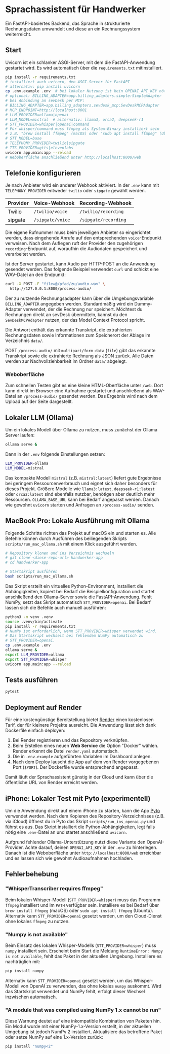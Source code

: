 # Sprachassistent für Handwerker

Ein FastAPI-basiertes Backend, das Sprache in strukturierte Rechnungsdaten umwandelt und diese an ein Rechnungssystem weiterreicht.

## Start
Uvicorn ist ein schlanker ASGI-Server, mit dem die FastAPI-Anwendung gestartet
wird. Es wird automatisch über die `requirements.txt` mitinstalliert.
```bash
pip install -r requirements.txt
# installiert auch uvicorn, den ASGI-Server für FastAPI
# alternativ: pip install uvicorn
cp .env.example .env  # bei lokaler Nutzung ist kein OPENAI_API_KEY nötig
# optional: BILLING_ADAPTER=app.billing_adapters.simple:SimpleAdapter
# bei Anbindung an sevDesk per MCP:
# BILLING_ADAPTER=app.billing_adapters.sevdesk_mcp:SevDeskMCPAdapter
# MCP_ENDPOINT=http://localhost:8001
# LLM_PROVIDER=ollama|openai
# LLM_MODEL=mistral  # alternativ: llama3, orca2, deepseek-r1
# STT_PROVIDER=whisper|openai|command
# Für whisper/command muss ffmpeg als System-Binary installiert sein
# z.B. "brew install ffmpeg" (macOS) oder "sudo apt install ffmpeg" (Ubuntu)
# STT_MODEL=base
# TELEPHONY_PROVIDER=twilio|sipgate
# TTS_PROVIDER=gtts|elevenlabs
uvicorn app.main:app --reload
# Weboberfläche anschließend unter http://localhost:8000/web
```

## Telefonie konfigurieren

Je nach Anbieter wird ein anderer Webhook aktiviert. In der `.env` kann mit
`TELEPHONY_PROVIDER` entweder `twilio` oder `sipgate` gewählt werden.

| Provider | Voice-Webhook                | Recording-Webhook             |
| -------- | --------------------------- | ----------------------------- |
| Twilio   | `/twilio/voice`             | `/twilio/recording`           |
| sipgate  | `/sipgate/voice`            | `/sipgate/recording`          |

Die eigene Rufnummer muss beim jeweiligen Anbieter so eingerichtet werden,
dass eingehende Anrufe auf den entsprechenden `voice`-Endpunkt verweisen.
Nach dem Auflegen ruft der Provider den zugehörigen `recording`-Endpunkt auf,
woraufhin die Audiodaten gespeichert und verarbeitet werden.

Ist der Server gestartet, kann Audio per HTTP-POST an die Anwendung
gesendet werden. Das folgende Beispiel verwendet `curl` und schickt
eine WAV-Datei an den Endpunkt:

```bash
curl -X POST -F "file=@/pfad/zu/audio.wav" \
  http://127.0.0.1:8000/process-audio/
```

Der zu nutzende Rechnungsadapter kann über die Umgebungsvariable
`BILLING_ADAPTER` angegeben werden. Standardmäßig wird ein Dummy-Adapter
verwendet, der die Rechnung nur speichert.
Möchtest du Rechnungen direkt an sevDesk übermitteln, kannst du den
`SevDeskMCPAdapter` nutzen, der das Model Context Protocol spricht.

Die Antwort enthält das erkannte Transkript, die extrahierten
Rechnungsdaten sowie Informationen zum Speicherort der Ablage im
Verzeichnis `data/`.

POST `/process-audio/` mit `multipart/form-data` (`file`) gibt das erkannte Transkript sowie die extrahierte Rechnung als JSON zurück. Alle Daten werden zur Nachvollziehbarkeit im Ordner `data/` abgelegt.

### Weboberfläche
Zum schnellen Testen gibt es eine kleine HTML-Oberfläche unter `/web`. Dort kann direkt im Browser eine Aufnahme gestartet und anschließend als WAV-Datei an `/process-audio/` gesendet werden. Das Ergebnis wird nach dem Upload auf der Seite dargestellt.

## Lokaler LLM (Ollama)
Um ein lokales Modell über Ollama zu nutzen, muss zunächst der Ollama Server laufen:
```bash
ollama serve &
```
Dann in der `.env` folgende Einstellungen setzen:
```bash
LLM_PROVIDER=ollama
LLM_MODEL=mistral
```
Das kompakte Modell `mistral` (z.B. `mistral:latest`) liefert gute Ergebnisse bei geringem Ressourcenverbrauch und eignet sich daher besonders für dieses Projekt. Größere Modelle wie `llama3:latest`, `deepseek-r1:latest` oder `orca2:latest` sind ebenfalls nutzbar, benötigen aber deutlich mehr Ressourcen.
`OLLAMA_BASE_URL` kann bei Bedarf angepasst werden. Danach wie gewohnt `uvicorn` starten und Anfragen an `/process-audio/` senden.

## MacBook Pro: Lokale Ausführung mit Ollama
Folgende Schritte richten das Projekt auf macOS ein und starten es. Alle Befehle
können durch Ausführen des beiliegenden Skripts `scripts/run_mac_ollama.sh`
mit einem Klick ausgeführt werden.

```bash
# Repository klonen und ins Verzeichnis wechseln
# git clone <diese-repo-url> handwerker-app
# cd handwerker-app

# Startskript ausführen
bash scripts/run_mac_ollama.sh
```

Das Skript erstellt ein virtuelles Python-Environment, installiert die
Abhängigkeiten, kopiert bei Bedarf die Beispielkonfiguration und startet
anschließend den Ollama-Server sowie die FastAPI-Anwendung.
Fehlt NumPy, setzt das Skript automatisch `STT_PROVIDER=openai`.
Bei Bedarf lassen sich die Befehle auch manuell ausführen:

```bash
python3 -m venv .venv
source .venv/bin/activate
pip install -r requirements.txt
# NumPy ist erforderlich, wenn STT_PROVIDER=whisper verwendet wird.
# Das Startskript wechselt bei fehlendem NumPy automatisch zu
# STT_PROVIDER=openai.
cp .env.example .env
ollama serve &
export LLM_PROVIDER=ollama
export STT_PROVIDER=whisper
uvicorn app.main:app --reload
```


## Tests ausführen
```bash
pytest
```

## Deployment auf Render

Für eine kostengünstige Bereitstellung bietet [Render](https://render.com)
einen kostenlosen Tarif, der für kleinere Projekte ausreicht. Die
Anwendung lässt sich dank Dockerfile einfach deployen:

1. Bei Render registrieren und das Repository verknüpfen.
2. Beim Erstellen eines neuen **Web Service** die Option "Docker"
   wählen. Render erkennt die Datei `render.yaml` automatisch.
3. Die in `.env.example` aufgeführten Variablen im Dashboard anlegen.
4. Nach dem Deploy lauscht die App auf dem von Render vorgegebenen
   Port (`$PORT`). Der Dockerfile wurde entsprechend angepasst.

Damit läuft der Sprachassistent günstig in der Cloud und kann über die
öffentliche URL von Render erreicht werden.



## iPhone: Lokaler Test mit Pyto (experimentell)
Um die Anwendung direkt auf einem iPhone zu starten, kann die App
[Pyto](https://apps.apple.com/app/pyto-python-3/id1436650069) verwendet
werden. Nach dem Kopieren des Repository-Verzeichnisses (z.B. via iCloud)
öffnest du in Pyto das Skript `scripts/run_ios_openai.py` und führst es aus.
Das Skript installiert die Python-Abhängigkeiten, legt falls nötig eine
`.env`-Datei an und startet anschließend `uvicorn`.

Aufgrund fehlender Ollama-Unterstützung nutzt diese Variante den
OpenAI-Provider. Achte darauf, deinen `OPENAI_API_KEY` in der `.env`
zu hinterlegen. Danach ist die Weboberfläche unter
`http://localhost:8000/web` erreichbar und es lassen sich wie gewohnt
Audioaufnahmen hochladen.

## Fehlerbehebung

### "WhisperTranscriber requires ffmpeg"

Beim lokalen Whisper-Modell (``STT_PROVIDER=whisper``) muss das Programm
``ffmpeg`` installiert und im ``PATH`` verfügbar sein. Installiere es bei Bedarf
über ``brew install ffmpeg`` (macOS) oder ``sudo apt install ffmpeg`` (Ubuntu).
Alternativ kann ``STT_PROVIDER=openai`` gesetzt werden, um den Cloud-Dienst
ohne lokales ``ffmpeg`` zu nutzen.

### "Numpy is not available"

Beim Einsatz des lokalen Whisper-Modells (``STT_PROVIDER=whisper``) muss
``numpy`` installiert sein. Erscheint beim Start die Meldung
``RuntimeError: Numpy is not available``, fehlt das Paket in der aktuellen
Umgebung. Installiere es nachträglich mit:

```bash
pip install numpy
```

Alternativ kann ``STT_PROVIDER=openai`` gesetzt werden, um das Whisper-Modell
von OpenAI zu verwenden, das ohne lokales ``numpy`` auskommt. Wird das
Startskript verwendet und NumPy fehlt, erfolgt dieser Wechsel inzwischen
automatisch.

### "A module that was compiled using NumPy 1.x cannot be run"

Diese Warnung deutet auf eine inkompatible Kombination von Paketen hin.
Ein Modul wurde mit einer NumPy-1.x-Version erstellt, in der aktuellen
Umgebung ist jedoch NumPy 2 installiert. Aktualisiere das betroffene
Paket oder setze NumPy auf eine 1.x-Version zurück:

```bash
pip install "numpy<2"
```
